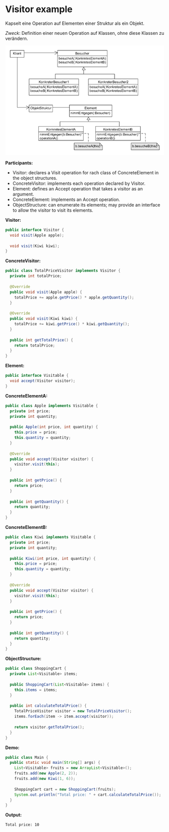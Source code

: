 # Visitor example

Kapselt eine Operation auf Elementen einer Struktur als ein Objekt.

_Zweck_: Definition einer neuen Operation auf Klassen, ohne diese Klassen zu verändern.

![visitor](../class-diagrams/visitor.png)

**Participants:**

* Visitor: declares a Visit operation for rach class of ConcreteElement in the object structures.
* ConcreteVisitor: implements each operation declared by Visitor.
* Element: defines an Accept operation that takes a visitor as an argument.
* ConcreteElement: implements an Accept operation.
* ObjectStructure: can enumerate its elements; may provide an interface to allow the visitor to visit its elements.

**Visitor:**

  ```java
  public interface Visitor {
    void visit(Apple apple);

    void visit(Kiwi kiwi);
  }
  ```
  
**ConcreteVisitor:**

  ```java
  public class TotalPriceVisitor implements Visitor {
    private int totalPrice;

    @Override
    public void visit(Apple apple) {
      totalPrice += apple.getPrice() * apple.getQuantity();
    }

    @Override
    public void visit(Kiwi kiwi) {
      totalPrice += kiwi.getPrice() * kiwi.getQuantity();
    }

    public int getTotalPrice() {
      return totalPrice;
    }
  }
  ```
  
**Element:**

  ```java
  public interface Visitable {
    void accept(Visitor visitor);
  }
  ```
  
**ConcreteElementA:**

  ```java
  public class Apple implements Visitable {
    private int price;
    private int quantity;

    public Apple(int price, int quantity) {
      this.price = price;
      this.quantity = quantity;
    }

    @Override
    public void accept(Visitor visitor) {
      visitor.visit(this);
    }

    public int getPrice() {
      return price;
    }

    public int getQuantity() {
      return quantity;
    }
  }
  ```
  
**ConcreteElementB:**

  ```java
  public class Kiwi implements Visitable {
    private int price;
    private int quantity;

    public Kiwi(int price, int quantity) {
      this.price = price;
      this.quantity = quantity;
    }

    @Override
    public void accept(Visitor visitor) {
      visitor.visit(this);
    }

    public int getPrice() {
      return price;
    }

    public int getQuantity() {
      return quantity;
    }
  }
  ```
  
**ObjectStructure:**

  ```java
  public class ShoppingCart {
    private List<Visitable> items;

    public ShoppingCart(List<Visitable> items) {
      this.items = items;
    }

    public int calculateTotalPrice() {
      TotalPriceVisitor visitor = new TotalPriceVisitor();
      items.forEach(item -> item.accept(visitor));

      return visitor.getTotalPrice();
    }
  }
  ```
  
**Demo:**

  ```java
  public class Main {
    public static void main(String[] args) {
      List<Visitable> fruits = new ArrayList<Visitable>();
      fruits.add(new Apple(2, 2));
      fruits.add(new Kiwi(1, 6));

      ShoppingCart cart = new ShoppingCart(fruits);
      System.out.println("Total price: " + cart.calculateTotalPrice());
    }
  }
  ```
  
**Output:**

  ```
  Total price: 10
  ```
